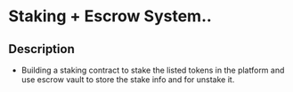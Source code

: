 # Staking + Escrow System..


## Description 
   - Building a staking contract to stake the listed tokens in the platform and use escrow vault to store the stake info and for unstake it.